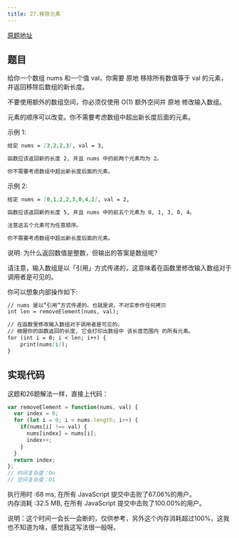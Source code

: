 ```yaml
---
title: 27.移除元素
---
```

[原题地址](https://leetcode-cn.com/problems/remove-element/)
## 题目
给你一个数组 nums 和一个值 val，你需要 原地 移除所有数值等于 val 的元素，并返回移除后数组的新长度。

不要使用额外的数组空间，你必须仅使用 O(1) 额外空间并 原地 修改输入数组。

元素的顺序可以改变。你不需要考虑数组中超出新长度后面的元素。

示例 1:
```md
给定 nums = [3,2,2,3], val = 3,

函数应该返回新的长度 2, 并且 nums 中的前两个元素均为 2。

你不需要考虑数组中超出新长度后面的元素。
```
示例 2:
```md
给定 nums = [0,1,2,2,3,0,4,2], val = 2,

函数应该返回新的长度 5, 并且 nums 中的前五个元素为 0, 1, 3, 0, 4。

注意这五个元素可为任意顺序。

你不需要考虑数组中超出新长度后面的元素。
```

说明:
为什么返回数值是整数，但输出的答案是数组呢?

请注意，输入数组是以「引用」方式传递的，这意味着在函数里修改输入数组对于调用者是可见的。

你可以想象内部操作如下:
```md
// nums 是以“引用”方式传递的。也就是说，不对实参作任何拷贝
int len = removeElement(nums, val);

// 在函数里修改输入数组对于调用者是可见的。
// 根据你的函数返回的长度, 它会打印出数组中 该长度范围内 的所有元素。
for (int i = 0; i < len; i++) {
    print(nums[i]);
}
```

## 实现代码
这题和26题解法一样，直接上代码：
```js
var removeElement = function(nums, val) {
  var index = 0;
  for (let i = 0; i < nums.length; i++) {
    if(nums[i] !== val) {
      nums[index] = nums[i];
      index++;
    }
  }
  return index;
};
// 时间复杂度：On
// 空间复杂度：O1
```
执行用时 :68 ms, 在所有 JavaScript 提交中击败了67.06%的用户。<br />
内存消耗 :32.5 MB, 在所有 JavaScript 提交中击败了100.00%的用户。<br />

说明：这个时间一会长一会断的，仅供参考，另外这个内存消耗超过100%，这我也不知道为啥，感觉我这写法很一般呀。
